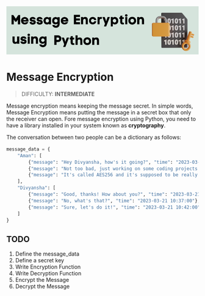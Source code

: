 <img src="./images/message-encryption.png" width="700"/>

# Message Encryption
> DIFFICULTY: **INTERMEDIATE**

Message encryption means keeping the message secret. In simple words, Message Encryption means putting the message in a secret box that only the receiver can open.
Fore message encryption using Python, you need to have a library installed in your system known as **cryptography**.

The conversation between two people can be a dictionary as follows:
```python
message_data = {
    "Aman": [
        {"message": "Hey Divyansha, how's it going?", "time": "2023-03-21 10:30:00"},
        {"message": "Not too bad, just working on some coding projects. Did you hear about the new encryption algorithm?", "time": "2023-03-21 10:35:00"},
        {"message": "It's called AES256 and it's supposed to be really secure. Want to give it a try with our messages?", "time": "2023-03-21 10:40:00"},
    ],
    "Divyansha": [
        {"message": "Good, thanks! How about you?", "time": "2023-03-21 10:32:00"},
        {"message": "No, what's that?", "time": "2023-03-21 10:37:00"},
        {"message": "Sure, let's do it!", "time": "2023-03-21 10:42:00"},
    ]
}
```

## TODO

1. Define the message_data
2. Define a secret key
3. Write Encryption Function
4. Write Decryption Function
5. Encrypt the Message
6. Decrypt the Message
